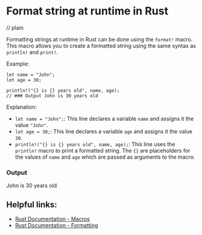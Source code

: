 # Format string at runtime in Rust
// plain

Formatting strings at runtime in Rust can be done using the `format!` macro. This macro allows you to create a formatted string using the same syntax as `println!` and `print!`.

Example:
```
let name = "John";
let age = 30;

println!("{} is {} years old", name, age);
// ### Output John is 30 years old
```

Explanation:
- `let name = "John";`: This line declares a variable `name` and assigns it the value `"John"`.
- `let age = 30;`: This line declares a variable `age` and assigns it the value `30`.
- `println!("{} is {} years old", name, age);`: This line uses the `println!` macro to print a formatted string. The `{}` are placeholders for the values of `name` and `age` which are passed as arguments to the macro.

### Output
John is 30 years old

## Helpful links:
- [Rust Documentation - Macros](https://doc.rust-lang.org/book/ch19-06-macros.html)
- [Rust Documentation - Formatting](https://doc.rust-lang.org/std/fmt/)
